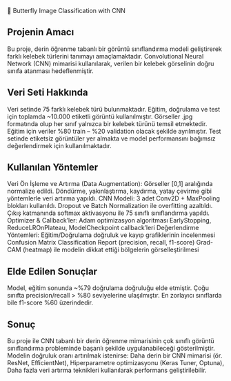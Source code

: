🦋 Butterfly Image Classification with CNN

## Projenin Amacı 
Bu proje, derin öğrenme tabanlı bir görüntü sınıflandırma modeli geliştirerek farklı kelebek türlerini tanımayı amaçlamaktadır.
Convolutional Neural Network (CNN) mimarisi kullanılarak, verilen bir kelebek görselinin doğru sınıfa atanması hedeflenmiştir.

## Veri Seti Hakkında

Veri setinde 75 farklı kelebek türü bulunmaktadır.
Eğitim, doğrulama ve test için toplamda ~10.000 etiketli görüntü kullanılmıştır.
Görseller .jpg formatında olup her sınıf yalnızca bir kelebek türünü temsil etmektedir.
Eğitim için veriler %80 train – %20 validation olacak şekilde ayrılmıştır.
Test setinde etiketsiz görüntüler yer almakta ve model performansını bağımsız değerlendirmek için kullanılmaktadır.

## Kullanılan Yöntemler 

Veri Ön İşleme ve Artırma (Data Augmentation):
    Görseller [0,1] aralığında normalize edildi.
    Döndürme, yakınlaştırma, kaydırma, yatay çevirme gibi yöntemlerle veri artırma yapıldı.
CNN Modeli:
    3 adet Conv2D + MaxPooling blokları kullanıldı.
    Dropout ve Batch Normalization ile overfitting azaltıldı.
    Çıkış katmanında softmax aktivasyonu ile 75 sınıflı sınıflandırma yapıldı.
Optimizer & Callback’ler:
    Adam optimizasyon algoritması
    EarlyStopping, ReduceLROnPlateau, ModelCheckpoint callback’leri
Değerlendirme Yöntemleri:
    Eğitim/Doğrulama doğruluk ve kayıp grafiklerinin incelenmesi
    Confusion Matrix
    Classification Report (precision, recall, f1-score)
    Grad-CAM (heatmap) ile modelin dikkat ettiği bölgelerin görselleştirilmesi

## Elde Edilen Sonuçlar 

Model, eğitim sonunda ~%79 doğrulama doğruluğu elde etmiştir.
Çoğu sınıfta precision/recall > %80 seviyelerine ulaşılmıştır.
En zorlayıcı sınıflarda bile f1-score %60 üzerindedir.

## Sonuç 

Bu proje ile CNN tabanlı bir derin öğrenme mimarisinin çok sınıflı görüntü sınıflandırma probleminde başarılı şekilde uygulanabileceği gösterilmiştir. Modelin doğruluk oranı artırılmak istenirse:
Daha derin bir CNN mimarisi (ör. ResNet, EfficientNet),
Hiperparametre optimizasyonu (Keras Tuner, Optuna),
Daha fazla veri artırma teknikleri kullanılarak performans geliştirilebilir.

